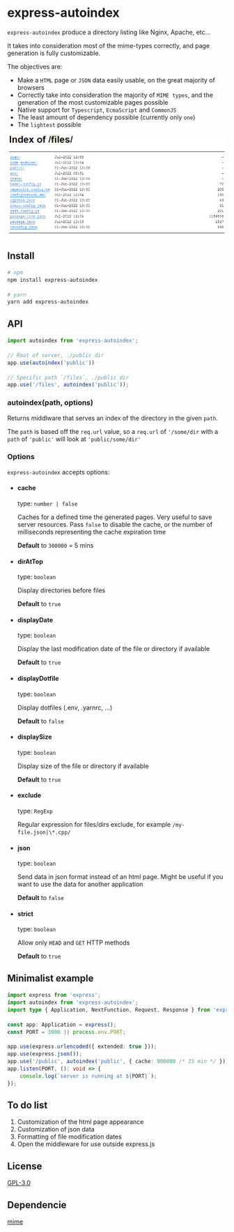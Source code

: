 # express-autoindex

`express-autoindex` produce a directory listing like Nginx, Apache, etc...

It takes into consideration most of the mime-types correctly, and page generation is fully customizable.

The objectives are:
* Make a `HTML` page or `JSON` data easily usable, on the great majority of browsers
* Correctly take into consideration the majority of `MIME types`, and the generation of the most customizable pages possible
* Native support for `Typescript`, `EcmaScript` and `CommonJS`
* The least amount of dependency possible (currently only `one`)
* The `lightest` possible

<p align="center">
	<img width="500" alt="Exemple image" src="./src/img.png"/>
</p>

## Install

```sh
# npm
npm install express-autoindex

# yarn
yarn add express-autoindex
```

## API

```js
import autoindex from 'express-autoindex';

// Root of server, ./public dir
app.use(autoindex('public'))

// Specific path `/files`, ./public dir
app.use('/files', autoindex('public'));
```

### autoindex(path, options)

Returns middlware that serves an index of the directory in the given `path`.

The `path` is based off the `req.url` value, so a `req.url` of `'/some/dir`
with a `path` of `'public'` will look at `'public/some/dir'`

### Options

`express-autoindex` accepts options:

* #### cache
  type: `number | false`

  Caches for a defined time the generated pages. Very useful to save server resources.
  Pass `false` to disable the cache, or the number of milliseconds representing the cache expiration time

  **Default** to `300000` = 5 mins

* #### dirAtTop
  type: `boolean`

  Display directories before files

  **Default** to `true`

* #### displayDate
  type: `boolean`

  Display the last modification date of the file or directory if available

  **Default** to `true`

* #### displayDotfile
  type: `boolean`

  Display dotfiles (.env, .yarnrc, ...)

  **Default** to `false`

* #### displaySize
  type: `boolean`

  Display size of the file or directory if available

  **Default** to `true`

* #### exclude
  type: `RegExp`

  Regular expression for files/dirs exclude, for example `/my-file.json|\*.cpp/`

* #### json
  type: `boolean`

  Send data in json format instead of an html page. Might be useful if you want to use the data for another application

  **Default** to `false`

* #### strict
  type: `boolean`

  Allow only `HEAD` and `GET` HTTP methods
	
  **Default** to `true`

## Minimalist example

```ts
import express from 'express';
import autoindex from 'express-autoindex';
import type { Application, NextFunction, Request, Response } from 'express';

const app: Application = express();
const PORT = 3000 || process.env.PORT;

app.use(express.urlencoded({ extended: true }));
app.use(express.json());
app.use('/public', autoindex('public', { cache: 900000 /* 15 min */ }));
app.listen(PORT, (): void => {
	console.log(`server is running at ${PORT}`);
});
```

## To do list

1. Customization of the html page appearance
2. Customization of json data
3. Formatting of file modification dates
4. Open the middleware for use outside express.js

## License

[GPL-3.0](LICENSE)

## Dependencie

[mime](https://www.npmjs.com/package/mime)
